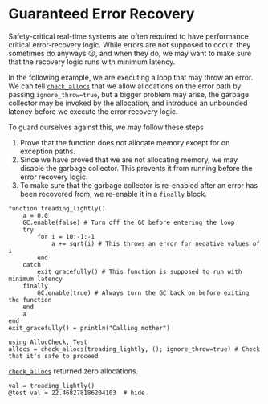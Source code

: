 # Guaranteed Error Recovery

Safety-critical real-time systems are often required to have performance critical error-recovery logic. While errors are not supposed to occur, they sometimes do anyways 😦, and when they do, we may want to make sure that the recovery logic runs with minimum latency.

In the following example, we are executing a loop that may throw an error. We can tell [`check_allocs`](@ref) that we allow allocations on the error path by passing `ignore_throw=true`, but a bigger problem may arise, the garbage collector may be invoked by the allocation, and introduce an unbounded latency before we execute the error recovery logic.

To guard ourselves against this, we may follow these steps
1. Prove that the function does not allocate memory except for on exception paths.
2. Since we have proved that we are not allocating memory, we may disable the garbage collector. This prevents it from running before the error recovery logic.
3. To make sure that the garbage collector is re-enabled after an error has been recovered from, we re-enable it in a `finally` block.



```@example ERROR
function treading_lightly()
    a = 0.0
    GC.enable(false) # Turn off the GC before entering the loop
    try
        for i = 10:-1:-1
            a += sqrt(i) # This throws an error for negative values of i
        end
    catch
        exit_gracefully() # This function is supposed to run with minimum latency
    finally
        GC.enable(true) # Always turn the GC back on before exiting the function
    end
    a
end
exit_gracefully() = println("Calling mother")

using AllocCheck, Test
allocs = check_allocs(treading_lightly, (); ignore_throw=true) # Check that it's safe to proceed
```

[`check_allocs`](@ref) returned zero allocations.

```@example ERROR
val = treading_lightly()
@test val ≈ 22.468278186204103  # hide
```

